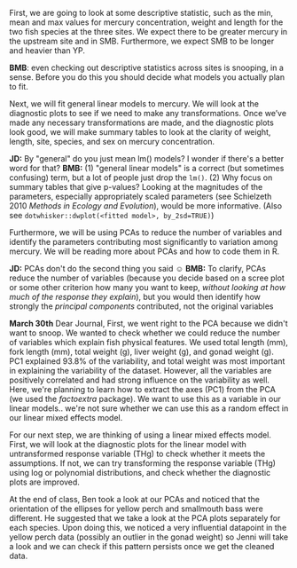 First, we are going to look at some descriptive statistic, such as the min, mean and max values for mercury concentration, weight and length for the two fish species at the three sites. We expect there to be greater mercury in the upstream site and in SMB. Furthermore, we expect SMB to be longer and heavier than YP. 

**BMB**: even checking out descriptive statistics across sites is snooping, in a sense.  Before you do this you should decide what models you actually plan to fit.

Next, we will fit general linear models to mercury. We will look at the diagnostic plots to see if we need to make any transformations. Once we’ve made any necessary transformations are made, and the diagnostic plots look good, we will make summary tables to look at the clarity of weight, length, site, species, and sex on mercury concentration.

**JD:** By "general" do you just mean lm() models? I wonder if there's a better word for that?
**BMB:** (1) "general linear models" is a correct (but sometimes confusing) term, but a lot of people just drop the `lm()`.  (2) Why focus on summary tables that give p-values? Looking at the magnitudes of the parameters, especially appropriately scaled parameters (see Schielzeth 2010 *Methods in Ecology and Evolution*), would be more informative. (Also see `dotwhisker::dwplot(<fitted model>, by_2sd=TRUE)`)

Furthermore, we will be using PCAs to reduce the number of variables and identify the parameters contributing most significantly to variation among mercury. We will be reading more about PCAs and how to code them in R. 

**JD:** PCAs don't do the second thing you said ☺
**BMB:** To clarify, PCAs reduce the number of variables (because you decide based on a scree plot or some other criterion how many you want to keep, *without looking at how much of the response they explain*), but you would then identify how strongly the *principal components* contributed, not the original variables

**March 30th**
Dear Journal, 
First, we went right to the PCA because we didn't want to snoop. We wanted to check whether we could reduce the number of variables which explain fish physical features.
We used total length (mm), fork length (mm), total weight (g), liver weight (g), and gonad weight (g). PC1 explained 93.8% of the variability, and total weight was most important in explaining the variability of the dataset. However, all the variables are positively correlated and had strong influence on the variability as well. 
Here, we're planning to learn how to extract the axes (PC1) from the PCA (we used the *factoextra* package). We want to use this as a variable in our linear models.. we're not sure whether we can use this as a random effect in our linear mixed effects model. 

For our next step, we are thinking of using a linear mixed effects model. 
First, we will look at the diagnostic plots for the linear model with untransformed response variable (THg) to check whether it meets the assumptions. If not, we can try transforming the response variable (THg) using log or polynomial distributions, and check whether the diagnostic plots are improved.

At the end of class, Ben took a look at our PCAs and noticed that the orientation of the ellipses for yellow perch and smallmouth bass were different. He suggested that we take a look at the PCA plots separately for each species. Upon doing this, we noticed a very influential datapoint in the yellow perch data (possibly an outlier in the gonad weight) so Jenni will take a look and we can check if this pattern persists once we get the cleaned data. 
